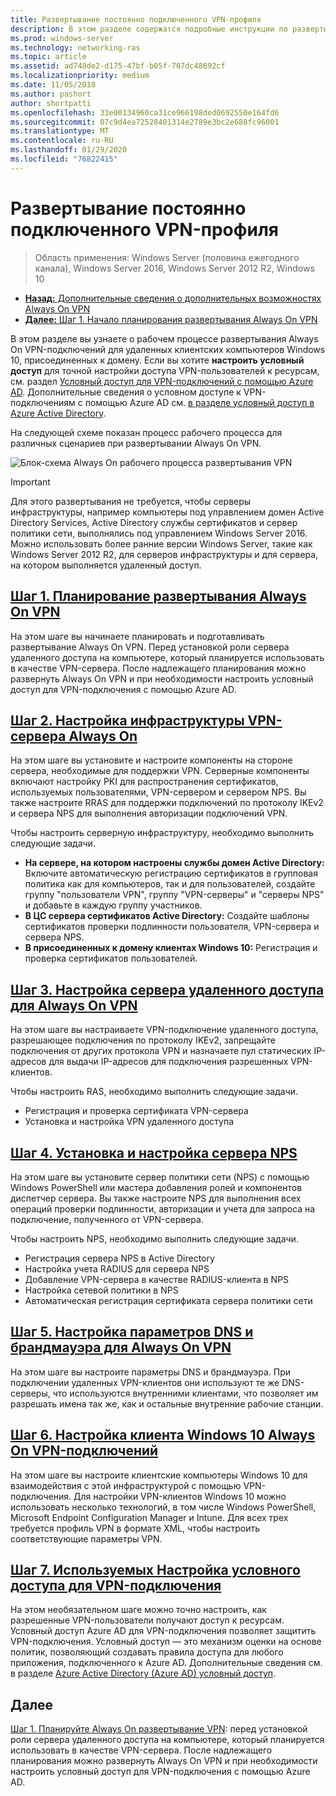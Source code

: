 ```yaml
---
title: Развертывание постоянно подключенного VPN-профиля
description: В этом разделе содержатся подробные инструкции по развертыванию Always On VPN в Windows Server 2016.
ms.prod: windows-server
ms.technology: networking-ras
ms.topic: article
ms.assetid: ad748de2-d175-47bf-b05f-707dc48692cf
ms.localizationpriority: medium
ms.date: 11/05/2018
ms.author: pashort
author: shortpatti
ms.openlocfilehash: 33e00134960ca31ce966198ded0692550e164fd6
ms.sourcegitcommit: 07c9d4ea72528401314e2789e3bc2e688fc96001
ms.translationtype: MT
ms.contentlocale: ru-RU
ms.lasthandoff: 01/29/2020
ms.locfileid: "76822415"
---
```

# <a name="deploy-always-on-vpn"></a>Развертывание постоянно подключенного VPN-профиля

>Область применения: Windows Server (половина ежегодного канала), Windows Server 2016, Windows Server 2012 R2, Windows 10

- [**Назад:** Дополнительные сведения о дополнительных возможностях Always On VPN](always-on-vpn-adv-options.md)
- [**Далее:** Шаг 1. Начало планирования развертывания Always On VPN](always-on-vpn-deploy-planning.md)

В этом разделе вы узнаете о рабочем процессе развертывания Always On VPN-подключений для удаленных клиентских компьютеров Windows 10, присоединенных к домену. Если вы хотите **настроить условный доступ** для точной настройки доступа VPN-пользователей к ресурсам, см. раздел [Условный доступ для VPN-подключений с помощью Azure AD](../../ad-ca-vpn-connectivity-windows10.md). Дополнительные сведения о условном доступе к VPN-подключениям с помощью Azure AD см. [в разделе условный доступ в Azure Active Directory](https://docs.microsoft.com/azure/active-directory/active-directory-conditional-access-azure-portal). 

На следующей схеме показан процесс рабочего процесса для различных сценариев при развертывании Always On VPN.

![Блок-схема Always On рабочего процесса развертывания VPN](../../../../media/Always-On-Vpn/always-on-vpn-deployment-workflow-sm.png)

>[!IMPORTANT]
>Для этого развертывания не требуется, чтобы серверы инфраструктуры, например компьютеры под управлением домен Active Directory Services, Active Directory службы сертификатов и сервер политики сети, выполнялись под управлением Windows Server 2016. Можно использовать более ранние версии Windows Server, такие как Windows Server 2012 R2, для серверов инфраструктуры и для сервера, на котором выполняется удаленный доступ.

## <a name="step-1-plan-the-always-on-vpn-deploymentalways-on-vpn-deploy-planningmd"></a>[Шаг 1. Планирование развертывания Always On VPN](always-on-vpn-deploy-planning.md)

На этом шаге вы начинаете планировать и подготавливать развертывание Always On VPN. Перед установкой роли сервера удаленного доступа на компьютере, который планируется использовать в качестве VPN-сервера. После надлежащего планирования можно развернуть Always On VPN и при необходимости настроить условный доступ для VPN-подключения с помощью Azure AD.

## <a name="step-2-configure-the-always-on-vpn-server-infrastructurevpn-deploy-server-infrastructuremd"></a>[Шаг 2. Настройка инфраструктуры VPN-сервера Always On](vpn-deploy-server-infrastructure.md)

На этом шаге вы установите и настроите компоненты на стороне сервера, необходимые для поддержки VPN. Серверные компоненты включают настройку PKI для распространения сертификатов, используемых пользователями, VPN-сервером и сервером NPS.  Вы также настроите RRAS для поддержки подключений по протоколу IKEv2 и сервера NPS для выполнения авторизации подключений VPN.

Чтобы настроить серверную инфраструктуру, необходимо выполнить следующие задачи.

- **На сервере, на котором настроены службы домен Active Directory:** Включите автоматическую регистрацию сертификатов в групповая политика как для компьютеров, так и для пользователей, создайте группу "пользователи VPN", группу "VPN-серверы" и "серверы NPS" и добавьте в каждую группу участников.
- **В ЦС сервера сертификатов Active Directory:** Создайте шаблоны сертификатов проверки подлинности пользователя, VPN-сервера и сервера NPS.
- **В присоединенных к домену клиентах Windows 10:** Регистрация и проверка сертификатов пользователей.

## <a name="step-3-configure-the-remote-access-server-for-always-on-vpnvpn-deploy-rasmd"></a>[Шаг 3. Настройка сервера удаленного доступа для Always On VPN](vpn-deploy-ras.md)

На этом шаге вы настраиваете VPN-подключение удаленного доступа, разрешающее подключения по протоколу IKEv2, запрещайте подключения от других протокола VPN и назначаете пул статических IP-адресов для выдачи IP-адресов для подключения разрешенных VPN-клиентов.

Чтобы настроить RAS, необходимо выполнить следующие задачи.

- Регистрация и проверка сертификата VPN-сервера
- Установка и настройка VPN удаленного доступа

## <a name="step-4-install-and-configure-the-nps-servervpn-deploy-npsmd"></a>[Шаг 4. Установка и настройка сервера NPS](vpn-deploy-nps.md)

На этом шаге вы установите сервер политики сети (NPS) с помощью Windows PowerShell или мастера добавления ролей и компонентов диспетчер сервера. Вы также настроите NPS для выполнения всех операций проверки подлинности, авторизации и учета для запроса на подключение, полученного от VPN-сервера.

Чтобы настроить NPS, необходимо выполнить следующие задачи.

- Регистрация сервера NPS в Active Directory
- Настройка учета RADIUS для сервера NPS
- Добавление VPN-сервера в качестве RADIUS-клиента в NPS
- Настройка сетевой политики в NPS
- Автоматическая регистрация сертификата сервера политики сети

## <a name="step-5-configure-dns-and-firewall-settings-for-always-on-vpnvpn-deploy-dns-firewallmd"></a>[Шаг 5. Настройка параметров DNS и брандмауэра для Always On VPN](vpn-deploy-dns-firewall.md)

На этом шаге вы настроите параметры DNS и брандмауэра. При подключении удаленных VPN-клиентов они используют те же DNS-серверы, что используются внутренними клиентами, что позволяет им разрешать имена так же, как и остальные внутренние рабочие станции. 

## <a name="step-6-configure-windows-10-client-always-on-vpn-connectionsvpn-deploy-client-vpn-connectionsmd"></a>[Шаг 6. Настройка клиента Windows 10 Always On VPN-подключений](vpn-deploy-client-vpn-connections.md)

На этом шаге вы настроите клиентские компьютеры Windows 10 для взаимодействия с этой инфраструктурой с помощью VPN-подключения. Для настройки VPN-клиентов Windows 10 можно использовать несколько технологий, в том числе Windows PowerShell, Microsoft Endpoint Configuration Manager и Intune. Для всех трех требуется профиль VPN в формате XML, чтобы настроить соответствующие параметры VPN.

## <a name="step-7-optional-configure-conditional-access-for-vpn-connectivityad-ca-vpn-connectivity-windows10md"></a>[Шаг 7. Используемых Настройка условного доступа для VPN-подключения](../../ad-ca-vpn-connectivity-windows10.md)

На этом необязательном шаге можно точно настроить, как разрешенные VPN-пользователи получают доступ к ресурсам. Условный доступ Azure AD для VPN-подключения позволяет защитить VPN-подключения. Условный доступ — это механизм оценки на основе политик, позволяющий создавать правила доступа для любого приложения, подключенного к Azure AD. Дополнительные сведения см. в разделе [Azure Active Directory (Azure AD) условный доступ](https://docs.microsoft.com/azure/active-directory/active-directory-conditional-access-azure-portal).

## <a name="next-step"></a>Далее

[Шаг 1. Планируйте Always On развертывание VPN](always-on-vpn-deploy-planning.md): перед установкой роли сервера удаленного доступа на компьютере, который планируется использовать в качестве VPN-сервера. После надлежащего планирования можно развернуть Always On VPN и при необходимости настроить условный доступ для VPN-подключения с помощью Azure AD.  
